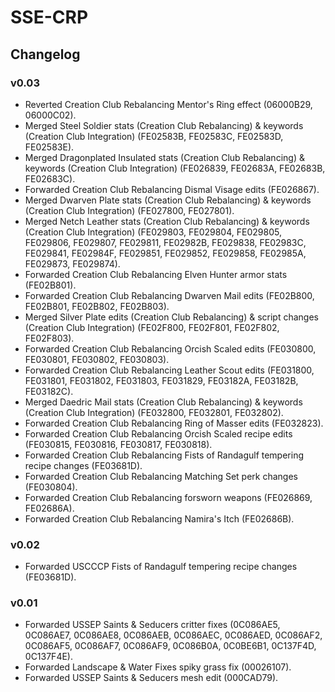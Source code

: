 # SSE-CRP
## Changelog
### v0.03
* Reverted Creation Club Rebalancing Mentor's Ring effect (06000B29, 06000C02).
* Merged Steel Soldier stats (Creation Club Rebalancing) & keywords (Creation Club Integration) (FE02583B, FE02583C, FE02583D, FE02583E).
* Merged Dragonplated Insulated stats (Creation Club Rebalancing) & keywords (Creation Club Integration) (FE026839, FE02683A, FE02683B, FE02683C).
* Forwarded Creation Club Rebalancing Dismal Visage edits (FE026867).
* Merged Dwarven Plate stats (Creation Club Rebalancing) & keywords (Creation Club Integration) (FE027800, FE027801).
* Merged Netch Leather stats (Creation Club Rebalancing) & keywords (Creation Club Integration) (FE029803, FE029804, FE029805, FE029806, FE029807, FE029811, FE02982B, FE029838, FE02983C, FE029841, FE02984F, FE029851, FE029852, FE029858, FE02985A, FE029873, FE029874).
* Forwarded Creation Club Rebalancing Elven Hunter armor stats (FE02B801).
* Forwarded Creation Club Rebalancing Dwarven Mail edits (FE02B800, FE02B801, FE02B802, FE02B803).
* Merged Silver Plate edits (Creation Club Rebalancing) & script changes (Creation Club Integration) (FE02F800, FE02F801, FE02F802, FE02F803).
* Forwarded Creation Club Rebalancing Orcish Scaled edits (FE030800, FE030801, FE030802, FE030803).
* Forwarded Creation Club Rebalancing Leather Scout edits (FE031800, FE031801, FE031802, FE031803, FE031829, FE03182A, FE03182B, FE03182C).
* Merged Daedric Mail stats (Creation Club Rebalancing) & keywords (Creation Club Integration) (FE032800, FE032801, FE032802).
* Forwarded Creation Club Rebalancing Ring of Masser edits (FE032823).
* Forwarded Creation Club Rebalancing Orcish Scaled recipe edits (FE030815, FE030816, FE030817, FE030818).
* Forwarded Creation Club Rebalancing Fists of Randagulf tempering recipe changes (FE03681D).
* Forwarded Creation Club Rebalancing Matching Set perk changes (FE030804).
* Forwarded Creation Club Rebalancing forsworn weapons (FE026869, FE02686A).
* Forwarded Creation Club Rebalancing Namira's Itch (FE02686B).

### v0.02
* Forwarded USCCCP Fists of Randagulf tempering recipe changes (FE03681D).
### v0.01
* Forwarded USSEP Saints & Seducers critter fixes (0C086AE5, 0C086AE7, 0C086AE8, 0C086AEB, 0C086AEC, 0C086AED, 0C086AF2, 0C086AF5, 0C086AF7, 0C086AF9, 0C086B0A, 0C0BE6B1, 0C137F4D, 0C137F4E).
* Forwarded Landscape & Water Fixes spiky grass fix (00026107).
* Forwarded USSEP Saints & Seducers mesh edit (000CAD79).